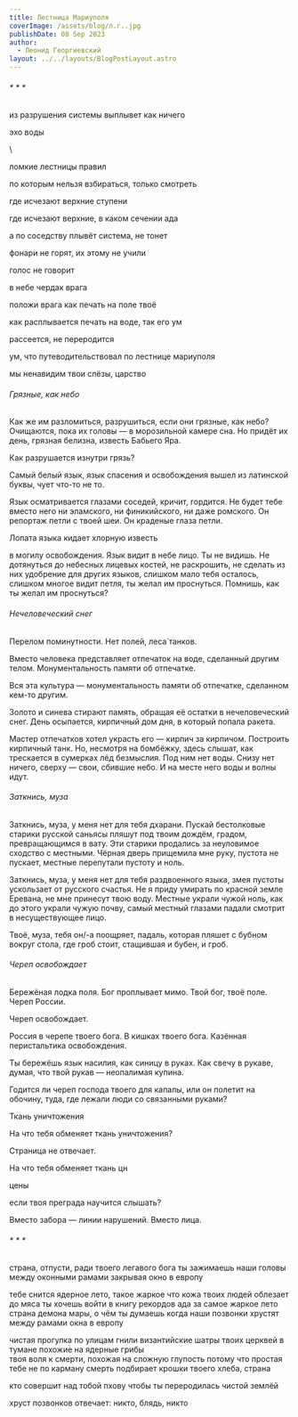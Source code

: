 ```yaml
---
title: Лестница Мариуполя
coverImage: /assets/blog/л.г..jpg
publishDate: 08 Sep 2023
author:
  - Леонид Георгиевский
layout: ../../layouts/BlogPostLayout.astro
---
```

###### \* \* *

из разрушения системы выплывет как ничего

эхо воды

\    

ломкие лестницы правил

по которым нельзя взбираться, только смотреть

где исчезают верхние ступени

где исчезают верхние, в каком сечении ада

а по соседству плывёт система, не тонет

фонари не горят, их этому не учили

голос не говорит

в небе чердак врага

положи врага как печать на поле твоё

как расплывается печать на воде, так его ум

рассеется, не переродится

ум, что путеводительствовал по лестнице мариуполя

мы ненавидим твои слёзы, царство

###### Грязные, как небо

Как же им разломиться, разрушиться, если они грязные, как небо?
Очищаются, пока их головы — в морозильной камере сна.
Но придёт их день, грязная белизна, известь Бабьего Яра.

Как разрушается изнутри грязь?

Самый белый язык, язык спасения и освобождения
вышел из латинской буквы, чует что-то не то.

Язык осматривается глазами соседей, кричит, гордится.
Не будет тебе вместо него ни эламского, ни финикийского,
ни даже ромского. Он репортаж
петли с твоей шеи. Он краденые глаза петли.

Лопата языка кидает хлорную известь

в могилу освобождения. Язык видит в небе лицо.
Ты не видишь. Не дотянуться
до небесных лицевых костей, не раскрошить,
не сделать из них удобрение для других языков, слишком мало
тебя осталось, слишком многое видит петля,
ты желал им проснуться. Помнишь, как ты желал им проснуться?    

###### Нечеловеческий снег

  Перелом поминутности.
  Нет полей, леса́
танков.

  Вместо человека представляет отпечаток на воде, сделанный другим телом.
  Монументальность памяти об отпечатке.

 Вся эта культура — монументальность памяти об отпечатке, сделанном кем-то другим.

  Золото и синева стирают память, обращая её остатки в нечеловеческий снег.
  День осыпается, кирпичный дом дня, в который попала ракета.

 Мастер отпечатков хотел украсть его — кирпич за кирпичом. Построить кирпичный танк. Но, несмотря на бомбёжку, здесь слышат, как трескается в сумерках лёд безмыслия. Под ним нет воды.
  Снизу нет ничего, сверху — свои, сбившие небо. И на месте него воды и волны идут.

###### Заткнись, муза

Заткнись, муза, у меня
нет для тебя дхарани. Пускай
бестолковые старики русской саньясы пляшут под твоим дождём,
градом, превращающимся в вату.
Эти старики продались
за неуловимое сходство с местными. Чёрная дверь
прищемила мне руку, пустота не пускает,
местные перепутали пустоту и ноль.

Заткнись, муза, у меня
нет для тебя раздвоенного языка, змея пустоты
ускользает от русского счастья. Не я приду
умирать по красной земле Еревана, не мне
принесут твою воду. Местные украли чужой ноль,
как до этого украли чужую почву,
самый местный глазами падали
смотрит в несуществующее лицо.

Твоё, муза, тебя он/-а поощряет,
падаль, которая пляшет с бубном
вокруг стола, где гроб стоит,
стащившая и бубен, и гроб.  

###### Череп освобождает

Бережёная лодка поля.
Бог проплывает мимо.
Твой бог, твоё поле.
Череп России.

Череп освобождает.

Россия в черепе твоего бога.
В кишках твоего бога.
Казённая перистальтика освобождения.

Ты бережёшь язык насилия, как синицу в руках.
Как свечу в рукаве, думая, что твой рукав — неопалимая купина.

Годится ли череп господа твоего для капалы, или он полетит на обочину, туда, где лежали люди со связанными руками?

Ткань уничтожения

На что тебя обменяет ткань уничтожения?

Страница не отвечает.

На что тебя обменяет ткань цн

цены

если твоя преграда научится слышать?

Вместо забора — линии нарушений.
Вместо лица.

###### \* \* *

страна, отпусти, ради твоего легавого бога
ты зажимаешь наши головы между оконными рамами
закрывая окно в европу

тебе снится ядерное лето, такое жаркое
что кожа твоих людей облезает до мяса
ты хочешь войти в книгу рекордов ада
за самое жаркое лето
страна демона мары, о чём ты думаешь
когда наши позвонки хрустят между рамами
окна в европу

чистая прогулка по улицам гнили
византийские шатры твоих церквей
в тумане похожие на ядерные грибы\
твоя воля к смерти, похожая на сложную глупость
потому что простая тебе не по карману
смерть подбирает крошки твоего хлеба,
страна

кто совершит над тобой пхову
чтобы ты переродилась чистой землёй

хруст позвонков отвечает: никто, блядь,
никто